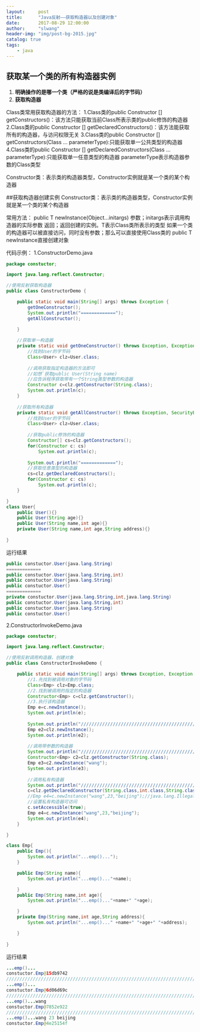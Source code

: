 ```yaml
---
layout:     post
title:      "Java反射——获取构造器以及创建对象"
date:       2017-08-29 12:00:00
author:     "slwang"
header-img: "img/post-bg-2015.jpg"
catalog: true
tags:
    - java
---
```


## 获取某一个类的所有构造器实例

 1. **明确操作的是哪一个类（严格的说是类编译后的字节码）**
 2. **获取构造器**

 Class类常用获取构造器的方法：
1.Class类的public Constructor<?> [] getConstructors()：该方法只能获取当前Class所表示类的public修饰的构造器
     2.Class类的public Constructor<?> [] getDeclaredConstructors()：该方法能获取所有的构造器，与访问权限无关
    3.Class类的public Constructor<?> [] getConstructors(Class<?> ... parameterType):只能获取单一公共类型的构造器
    4.Class类的public Constructor<?> [] getDeclaredConstructors(Class<?> ... parameterType):只能获取单一任意类型的构造器
                 parameterType表示构造器参数的Class类型
                 
 Constructor类：表示类的构造器类型，Constructor实例就是某一个类的某个构造器
 
##获取构造器创建实例
Constructor类：表示类的构造器类型，Constructor实例就是某一个类的某个构造器

常用方法：
public T newInstance(Object...initargs)
     参数；initargs表示调用构造器的实际参数
      返回；返回创建的实例。T表示Class类所表示的类型
如果一个类的构造器可以被直接访问，同时没有参数；那么可以直接使用Class类的
public T newInstance直接创建对象

代码示例：
1.ConstructorDemo.java

```java
package constuctor;

import java.lang.reflect.Constructor;

//使用反射获取构造器
public class ConstructorDemo {

	public static void main(String[] args) throws Exception {
		getOneConstructor();
		System.out.println("=============");
		getAllConstructor();

	}
	
	//获取单一构造器
	private static void getOneConstructor() throws Exception, Exception{
		//找到User的字节码
		Class<User> clz=User.class;
		
		//调用获取指定构造器的方法即可
		//如想`获取public User(String name)
		//应告诉程序获取带有一个String类型参数的构造器
		Constructor c=clz.getConstructor(String.class);
		System.out.println(c);
	}
	
	//获取所有构造器
	private static void getAllConstructor() throws Exception, SecurityException{
		//找到User的字节码
		Class<User> clz=User.class;
		
		//获取public修饰的构造器
		Constructor[] cs=clz.getConstructors();
		for(Constructor c: cs)
			System.out.println(c);
		
		System.out.println("=============");
		//获取任意类型的构造器
		cs=clz.getDeclaredConstructors();
		for(Constructor c: cs)
			System.out.println(c);
	}

}
class User{
	public User(){}
	public User(String age){}
	public User(String name,int age){}
	private User(String name,int age,String address){}
	
}
```

运行结果

```java
public constuctor.User(java.lang.String)
=============
public constuctor.User(java.lang.String,int)
public constuctor.User(java.lang.String)
public constuctor.User()
=============
private constuctor.User(java.lang.String,int,java.lang.String)
public constuctor.User(java.lang.String,int)
public constuctor.User(java.lang.String)
public constuctor.User()
```

2.ConstructorInvokeDemo.java

```java
package constuctor;

import java.lang.reflect.Constructor;

//使用反射调用构造器，创建对象
public class ConstructorInvokeDemo {

	public static void main(String[] args) throws Exception, Exception {
		//1.先找到被调用对象的字节码
		Class<Emp> clz=Emp.class;
		//2.找到被调用的指定的构造器
		Constructor<Emp> c=clz.getConstructor();
		//3.执行该构造器
		Emp e=c.newInstance();
		System.out.println(e);
		
		System.out.println("////////////////////////////////////////////////////////////////////////////////////////////////////");
		Emp e2=clz.newInstance();
		System.out.println(e2);
		
		//调用带参数的构造器
		System.out.println("////////////////////////////////////////////////////////////////////////////////////////////////////");
		Constructor<Emp> c2=clz.getConstructor(String.class);
		Emp e3=c2.newInstance("wang");
		System.out.println(e3);
		
		//调用私有构造器
		System.out.println("////////////////////////////////////////////////////////////////////////////////////////////////////");
		c=clz.getDeclaredConstructor(String.class,int.class,String.class);
		//Emp e4=c.newInstance("wang",23,"beijing");//java.lang.IllegalAccessException:  can not access a member of class constuctor.Emp with modifiers "private"
		//设置私有构造器可访问
		c.setAccessible(true);
		Emp e4=c.newInstance("wang",23,"beijing");
		System.out.println(e4);
	}

}

class Emp{
	public Emp(){
		System.out.println("...emp()...");
	}

	public Emp(String name){
		System.out.println("...emp()..."+name);

	}
	public Emp(String name,int age){
		System.out.println("...emp()..."+name+" "+age);

	}
	private Emp(String name,int age,String address){
		System.out.println("...emp()..." +name+" "+age+" "+address);

	}
	
}
```

运行结果

```java
...emp()...
constuctor.Emp@15db9742
////////////////////////////////////////////////////////////////////////////////////////////////////
...emp()...
constuctor.Emp@6d06d69c
////////////////////////////////////////////////////////////////////////////////////////////////////
...emp()...wang
constuctor.Emp@7852e922
////////////////////////////////////////////////////////////////////////////////////////////////////
...emp()...wang 23 beijing
constuctor.Emp@4e25154f
```



